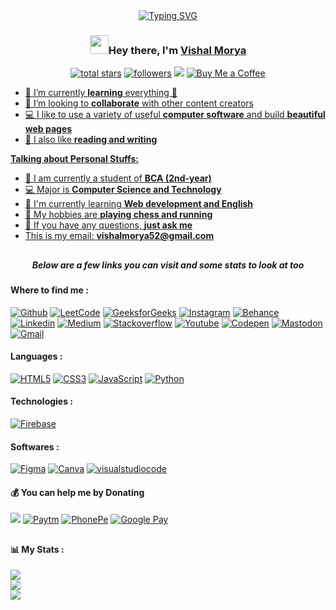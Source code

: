 <!------------------HEADING SECTION----------------->
<div align="center">
  <a href="">
    <img src="https://readme-typing-svg.demolab.com?font=Bungee+Spice&size=35&duration=2700&pause=500&center=true&vCenter=true&random=true&width=700&lines=Full+Stack+Developer;UI%2FUX+Designer;4%2B+Years+of+Coding+Experience" alt="Typing SVG">
  </a>
</div>


<h3  align="center"><img src="https://emojis.slackmojis.com/emojis/images/1531849430/4246/blob-sunglasses.gif?1531849430" width="30"/>Hey there, I'm <a href="https://github.com/VishaLMorya">Vishal Morya</a></h3>

<p align="center">
<a href="https://github.com/VishaLMorya?tab=repositories&sort=stargazers">
    <img alt="total stars" title="Total stars on GitHub" src="https://custom-icon-badges.demolab.com/github/stars/VishaLMorya?color=B8B92B&style=for-the-badge&labelColor=959532&logo=star"/></a>
<a href="https://github.com/VishaLMorya"><img alt="followers" title="Follow me on Github" src="https://img.shields.io/github/followers/VishaLMorya?color=236ad3&style=for-the-badge&logo=github&label=Follow"/></a>
   <a href="https://github.com/VishaLMorya"> <img src="https://komarev.com/ghpvc/?username=VishaLMorya&style=for-the-badge&color=brightgreen"></a>
<a href="https://buymeacoffee.com/sandeepchahar" target="_blank" rel="noopener noreferrer">
    <img src="https://img.shields.io/badge/Buy%20Me%20a%20Coffee-ffdd00?style=for-the-badge&logo=buy-me-a-coffee&logoColor=black" alt="Buy Me a Coffee">
 </p>
 <!---------------------------------END OF HEADING SECTION------------------------------->



<!---------------------------------ABOUT INFO SECTION------------------------------->


- 🌱 I’m currently **learning** everything 🤣
- 👯 I’m looking to **collaborate** with other content creators
- 💻 I like to use a variety of useful **computer software** and build  **beautiful web pages**
- 💬 I also like **reading and writing** 


**Talking about Personal Stuffs:**

- 👨‍ I am currently a student of **BCA (2nd-year)**
- 💻 Major is **Computer Science and Technology**
- 🌱 I'm currently learning **Web development and English**
- 🤔 My hobbies are **playing chess and running**
- 💬 If you have any questions, **just ask me**
- This is my email: **vishalmorya52@gmail.com**

<!---------------------------------END OF INFO SECTION------------------------------->

##

<h5 align="center">Below are a few links you can visit and some stats to look at too</h5>

<!---------------------------------SOCIAL LINKS SECTION------------------------------->

<h4>Where to find me :</h4>
<p>
  <a href="https://github.com/VishaLMorya" target="_blank"><img alt="Github" src="https://img.shields.io/badge/-Github-000?&logo=Github" /></a>
  <a href="https://leetcode.com/VishaLMorya" target="_blank"><img alt="LeetCode" src="https://img.shields.io/badge/-LeetCode-000?&logo=LeetCode" /></a>
  <a href="https://auth.geeksforgeeks.org/user/sandeepchahar" target="_blank"><img alt="GeeksforGeeks" src="https://img.shields.io/badge/-GeeksforGeeks-000?&logo=GeeksforGeeks" /></a>
  <a href="https://www.instagram.com/_ankitchahar_" target="_blank"><img alt="Instagram" src="https://img.shields.io/badge/-Instagram-000?&logo=Instagram" /></a>
  <a href="https://www.behance.net/sandeepchahar1" target="_blank"><img alt="Behance" src="https://img.shields.io/badge/-Behance-000?&logo=Behance" /></a>
  <a href="https://www.linkedin.com/in/sandeepchahar/" target="_blank"><img alt="Linkedin" src="https://img.shields.io/badge/-Linkedin-000?&logo=Linkedin" /></a>
  <a href="https://medium.com/@VishaLMorya" target="_blank"><img alt="Medium" src="https://img.shields.io/badge/-Medium-000?&logo=Medium" /></a>
  <a href="https://stackoverflow.com/users/23207194/VishaLMorya" target="_blank"><img alt="Stackoverflow" src="https://img.shields.io/badge/-Stackoverflow-000?&logo=Stackoverflow" /></a>
  <a href="https://www.youtube.com/channel/UCD7IRulTcW2tVY-GADHvcng" target="_blank"><img alt="Youtube" src="https://img.shields.io/badge/-Youtube-000?&logo=Youtube" /></a>
  <a href="https://codepen.io/Sandeep-the-bashful" target="_blank"><img alt="Codepen" src="https://img.shields.io/badge/-Codepen-000?&logo=Codepen" /></a>
  <a href="https://mastodon.social/@SandeepChahar" target="_blank"><img alt="Mastodon" src="https://img.shields.io/badge/-Mastodon-000?&logo=Mastodon" /></a>
  <a href="mailto:sandeepchahar5555@gmail.com" target="_blank"><img alt="Gmail" src="https://img.shields.io/badge/-Gmail-000?&logo=Gmail" /></a>
</p>
<!---------------------------------END OF SOCIAL LINKS SECTION------------------------------->



<!---------------------------------LANGUAGES LINKS SECTION------------------------------->

<h4>Languages :</h4>
<p>
  <a href="" target="_blank"><img alt="HTML5" src="https://img.shields.io/badge/-HTML5-000?&logo=HTML5" /></a>
  <a href="" target="_blank"><img alt="CSS3" src="https://img.shields.io/badge/-CSS3-000?&logo=CSS3" /></a>
  <a href="" target="_blank"><img alt="JavaScript" src="https://img.shields.io/badge/-JavaScript-000?&logo=JavaScript" /></a>
    <a href="" target="_blank"><img alt="Python" src="https://img.shields.io/badge/-Python-000?&logo=Python" /></a>
</p>

<!---------------------------------END OF LANGUAGES LINKS SECTION------------------------------->


<!---------------------------------TECHNOLOGIES LINKS SECTION------------------------------->

<h4>Technologies :</h4>
<p>
  <a href="" target="_blank"><img alt="Firebase" src="https://img.shields.io/badge/-Firebase-000?&logo=Firebase" /></a>
</p>

<!---------------------------------END OF TECHNOLOGIES LINKS SECTION------------------------------->



<!---------------------------------SOFTWARES LINKS SECTION------------------------------->

<h4>Softwares :</h4>
<p>
  <a href="" target="_blank"><img alt="Figma" src="https://img.shields.io/badge/-Figma-000?&logo=Figma" /></a>
  <a href="" target="_blank"><img alt="Canva" src="https://img.shields.io/badge/-Canva-000?&logo=Canva" /></a>
  <a href="" target="_blank"><img alt="visualstudiocode" src="https://img.shields.io/badge/-Visual Studio Code-000?&logo=visualstudiocode"/></a>
</p>

<!---------------------------------END OF SOFTWARES LINKS SECTION------------------------------->




<!---------------------------------CERTIFICATES SECTION------------------------------->

<!--<h4>Certificates :</h4>
<p>
  <a href="https://github.com/VishaLMorya/Certificates/blob/main/1-474297aa-0cc5-4b20-af48-79b3ea5aabf1.pdf" target="_blank"><img alt="HTML5" src="https://img.shields.io/badge/-Introduction to HTML ~ Infosys Springboard-000?&logo=HTML5"/></a>
</p>

<!---------------------------------END OF CERTIFICATES SECTION------------------------------->





<!---------------------------------PROJECTS LINKS SECTION------------------------------->

<!--<h4>Small Projects :</h4>
<p>
  <a href="https://github.com/VishaLMorya/Responsive-Navbar" target="_blank"><img alt="Responsive Navbar" src="https://img.shields.io/badge/-🪨 Responsive Navbar-000"/></a>
</p>



<h4>Full Stack Projects :</h4>
<p>
 <a href="https://github.com/VishaLMorya/Blog-with-Admin-Panel" target="_blank"><img alt="Blog with Admin Panel" src="https://img.shields.io/badge/-🔖 Blog with Admin Panel-000"/></a>-->
</p>

<!---------------------------------END OF PROJECTS LINKS SECTION------------------------------->


<!---------------------------------DONATION SECTION------------------------------->
  <h4>💰 You can help me by Donating</h4>
 <p>
  <a href="https://buymeacoffee.com/Vishal Morya" target="_blank" rel="noopener noreferrer"><img src="https://img.shields.io/badge/-Buy%20Me%20A%20Coffee-000?&logo=buymeacoffee"/></a>
  <a href="https://getupilink.com/upi/8860176199@paytm?am=10" target="_blank"><img alt="Paytm" src="https://img.shields.io/badge/-Paytm%20%E2%82%B910-000?&logo=Paytm"/></a>
  <a href="https://getupilink.com/upi/8860176199@paytm?am=10" target="_blank"><img alt="PhonePe" src="https://img.shields.io/badge/-PhonePe ₹10-000?&logo=Phonepe" /></a>
  <a href="https://getupilink.com/upi/8860176199@paytm?am=10" target="_blank"><img alt="Google Pay" src="https://img.shields.io/badge/-Google Pay ₹10-000?&logo=googlepay"/></a>
</p>
<!---------------------------------END OF DONATION SECTION------------------------------->

<!---------------------------------STATS SECTION------------------------------->

##

<h4>📊 My Stats :</h4>

![](https://github-readme-stats.vercel.app/api?username=VishaLMorya&theme=tokyonight&hide_border=false&include_all_commits=true&count_private=true)<br/>
![](https://github-readme-streak-stats.herokuapp.com/?user=VishaLMorya&theme=tokyonight&hide_border=false)<br/>
![](https://github-readme-stats.vercel.app/api/top-langs/?username=VishaLMorya&theme=tokyonight&hide_border=false&include_all_commits=true&count_private=true&layout=compact)

<!---------------------------------END OF STATS SECTION------------------------------->

<!---------------------------------OPEN SOURCE PROJECTS SECTION------------------------------->

<!--<h4>Open Source Projects :</h4>
<div align="center">
  <table>
    <thead align="center">
      <tr border: none;>
        <td><b>🎁 Projects</b></td>
        <td><b>⭐ Stars</b></td>
        <td><b>📚 Forks</b></td>
        <td><b>🛎 Issues</b></td>
        <td><b>📬 Pull requests</b></td>
      </tr>
    </thead>
      <tr>
        <td><a href="https://github.com/thmsgbrt/react-simple-pull-to-refresh"><b>React PullToRefresh component</b></a></td>
        <td><img alt="Stars" src="https://img.shields.io/github/stars/thmsgbrt/react-simple-pull-to-refresh?style=flat-square&labelColor=343b41"/></td>
        <td><img alt="Forks" src="https://img.shields.io/github/forks/thmsgbrt/react-simple-pull-to-refresh?style=flat-square&labelColor=343b41"/></td>
        <td><img alt="Issues" src="https://img.shields.io/github/issues/thmsgbrt/react-simple-pull-to-refresh?style=flat-square&labelColor=343b41"/></td>
        <td><img alt="Pull Requests" src="https://img.shields.io/github/issues-pr/thmsgbrt/react-simple-pull-to-refresh?style=flat-square&labelColor=343b41"/></td>
      </tr>
  </table>
</div>-->

<!---------------------------------END OF OPEN SOURCE PROJECTS SECTION------------------------------->

<!---------------------------------BLOG LINKS SECTION------------------------------->
##

<!--<h4>📺 Latest YouTube Videos :</h4>

- [TEXT](LINK)

➡️ [more videos...](LINK)-->

##


<!--<h4>📕 Latest Blog Posts :</h4>

- [TEXT](LINK)


➡️ [more blog posts...](LINK)-->


<!---------------------------------END OF BLOG LINKS SECTION------------------------------->

